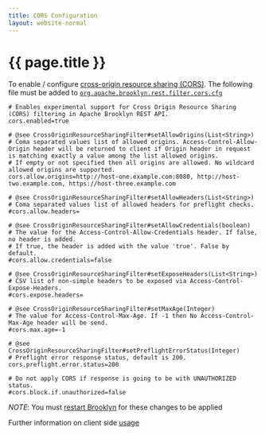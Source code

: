 ```yaml
---
title: CORS Configuration
layout: website-normal
---
```

# {{ page.title }}

To enable / configure [cross-origin resource sharing (CORS)](https://en.wikipedia.org/wiki/Cross-origin_resource_sharing).
The following file must be added to [`org.apache.brooklyn.rest.filter.cors.cfg`](../paths.html)

```properties
# Enables experimental support for Cross Origin Resource Sharing (CORS) filtering in Apache Brooklyn REST API.
cors.enabled=true

# @see CrossOriginResourceSharingFilter#setAllowOrigins(List<String>)
# Coma separated values list of allowed origins. Access-Control-Allow-Origin header will be returned to client if Origin header in request is matching exactly a value among the list allowed origins.
# If empty or not specified then all origins are allowed. No wildcard allowed origins are supported.
cors.allow.origins=http://host-one.example.com:8080, http://host-two.example.com, https://host-three.example.com

# @see CrossOriginResourceSharingFilter#setAllowHeaders(List<String>)
# Coma separated values list of allowed headers for preflight checks.
#cors.allow.headers=

# @see CrossOriginResourceSharingFilter#setAllowCredentials(boolean)
# The value for the Access-Control-Allow-Credentials header. If false, no header is added.
# If true, the header is added with the value 'true'. False by default.
#cors.allow.credentials=false

# @see CrossOriginResourceSharingFilter#setExposeHeaders(List<String>)
# CSV list of non-simple headers to be exposed via Access-Control-Expose-Headers.
#cors.expose.headers=

# @see CrossOriginResourceSharingFilter#setMaxAge(Integer)
# The value for Access-Control-Max-Age. If -1 then No Access-Control-Max-Age header will be send.
#cors.max.age=-1

# @see CrossOriginResourceSharingFilter#setPreflightErrorStatus(Integer)
# Preflight error response status, default is 200.
cors.preflight.error.status=200

# Do not apply CORS if response is going to be with UNAUTHORIZED status.
#cors.block.if.unauthorized=false
```

*NOTE*: You must [restart Brooklyn](../starting-stopping-monitoring.html) for these changes to be applied

Further information on client side [usage](https://developer.mozilla.org/en-US/docs/Web/HTTP/Access_control_CORS)